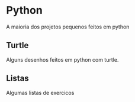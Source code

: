 # Python
A maioria dos projetos pequenos feitos em python

## Turtle
Alguns desenhos feitos em python com turtle.

## Listas
Algumas listas de exercicos
